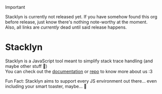 > [!IMPORTANT]
> Stacklyn is currently not released yet. If you have somehow found this org before release, just know there's nothing note-worthy at the moment.  
> Also, all links are *currently* dead until said release happens.

# Stacklyn
Stacklyn is a JavaScript tool meant to simplify stack trace handling (and maybe other stuff 👀)  
You can check out the [documentation](stacklyn.github.io/docs) or [repo](https://github.com/stacklynjs/stacklyn) to know more about us :3  

Fun Fact: Stacklyn aims to support every JS environment out there... even including your smart toaster, maybe... 🍞
